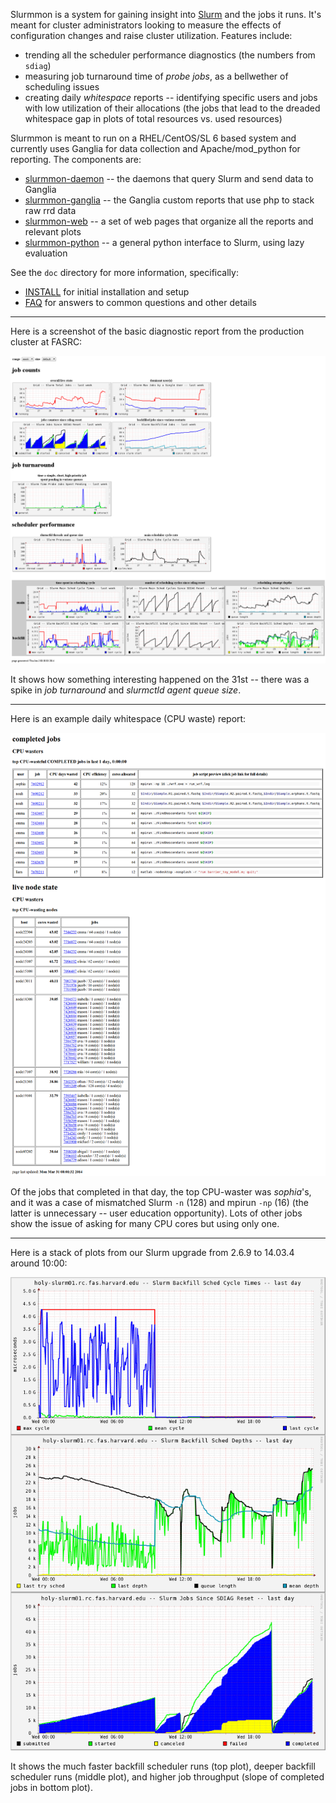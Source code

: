 Slurmmon is a system for gaining insight into [Slurm](http://www.schedmd.com/) and the jobs it runs.
It's meant for cluster administrators looking to measure the effects of configuration changes and raise cluster utilization.
Features include:

* trending all the scheduler performance diagnostics (the numbers from `sdiag`)
* measuring job turnaround time of *probe jobs*, as a bellwether of scheduling issues
* creating daily *whitespace* reports -- identifying specific users and jobs with low utilization of their allocations (the jobs that lead to the dreaded whitespace gap in plots of total resources vs. used resources)

Slurmmon is meant to run on a RHEL/CentOS/SL 6 based system and currently uses Ganglia for data collection and Apache/mod_python for reporting.
The components are:

* [slurmmon-daemon](RPMS/slurmmon-daemon-0.0.2-fasrc03.noarch.rpm?raw=true) -- the daemons that query Slurm and send data to Ganglia
* [slurmmon-ganglia](RPMS/slurmmon-ganglia-0.0.2-fasrc03.noarch.rpm?raw=true) -- the Ganglia custom reports that use php to stack raw rrd data
* [slurmmon-web](RPMS/slurmmon-web-0.0.2-fasrc03.noarch.rpm?raw=true) -- a set of web pages that organize all the reports and relevant plots
* [slurmmon-python](RPMS/slurmmon-python-0.0.2-fasrc03.noarch.rpm?raw=true) -- a general python interface to Slurm, using lazy evaluation

See the `doc` directory for more information, specifically:

* [INSTALL](doc/INSTALL.md) for initial installation and setup
* [FAQ](doc/FAQ.md) for answers to common questions and other details

---

Here is a screenshot of the basic diagnostic report from the production cluster at FASRC:

[![slurmmon screenshot](screenshots/slurmmon.png "slurmmon screenshot")](https://raw.githubusercontent.com/fasrc/slurmmon/master/screenshots/slurmmon.png)

It shows how something interesting happened on the 31st -- there was a spike in *job turnaround* and *slurmctld agent queue size*.

---

Here is an example daily whitespace (CPU waste) report:

[![slurmmon whitespace report screenshot](screenshots/slurmmon_whitespace_report.png "slurmmon whitespace report screenshot")](https://raw.githubusercontent.com/fasrc/slurmmon/master/screenshots/slurmmon_whitespace_report.png)

Of the jobs that completed in that day, the top CPU-waster was *sophia*'s, and it was a case of mismatched Slurm `-n` (128) and mpirun `-np` (16) (the latter is unnecessary -- user education opportunity).
Lots of other jobs show the issue of asking for many CPU cores but using only one.

---

Here is a stack of plots from our Slurm upgrade from 2.6.9 to 14.03.4 around 10:00:

[![slurm upgrade](screenshots/slurmmon_slurm_upgrade.png "slurm upgrade")](https://raw.githubusercontent.com/fasrc/slurmmon/master/screenshots/slurmmon_slurm_upgrade.png)

It shows the much faster backfill scheduler runs (top plot), deeper backfill scheduler runs (middle plot), and higher job throughput (slope of completed jobs in bottom plot).
